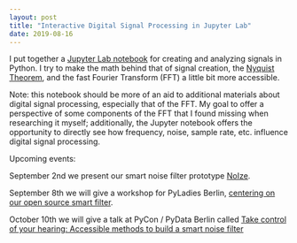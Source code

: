 ```yaml
---
layout: post
title: "Interactive Digital Signal Processing in Jupyter Lab"
date: 2019-08-16
---
```


I put together a <a href='https://notebooks.ai/a-n-rose/working-with-signals-c2032035'>Jupyter Lab notebook</a> for creating and analyzing signals in Python. I try to make the math behind that of signal creation, the <a href='https://whatis.techtarget.com/definition/Nyquist-Theorem'>Nyquist Theorem</a>, and the fast Fourier Transform (FFT) a little bit more accessible. 

Note: this notebook should be more of an aid to additional materials about digital signal processing, especially that of the FFT. My goal to offer a perspective of some components of the FFT that I found missing when researching it myself; additionally, the Jupyter notebook offers the opportunity to directly see how frequency, noise, sample rate, etc. influence digital signal processing.

Upcoming events: 

September 2nd we present our smart noise filter prototype <a href='https://prototypefund.de/en/projects/round5/'>NoIze</a>. 

September 8th we will give a workshop for PyLadies Berlin, <a href='https://www.meetup.com/PyLadies-Berlin/events/263676106/'>centering on our open source smart filter</a>.

October 10th we will give a talk at PyCon / PyData Berlin called <a href='https://de.pycon.org/program/pydata-jzw9he-take-control-of-your-hearing-accessible-methods-to-build-a-smart-noise-filter-peggy-sylopp-aislyn-rose/'>Take control of your hearing: Accessible methods to build a smart noise filter</a>

